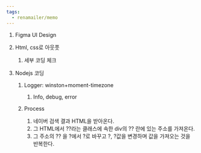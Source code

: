 ```yaml
---
tags:
  - renamailer/memo
---
```


1. Figma UI Design
2. Html, css로 아웃풋
    
    1. 세부 코딩 체크
3. Nodejs 코딩
    
    1. Logger: winston+moment-timezone
        
        1. Info, debug, error
    2. Process
        1. 네이버 검색 결과 HTML을 받아온다.
        2. 그 HTML에서 ??라는 클래스에 속한 div의 ?? 란에 있는 주소를 가져온다.
        3. 그 주소의 ?? 을 ?에서 ?로 바꾸고 ?, ?값을 변경하며 값을 가져오는 것을 반복한다.
